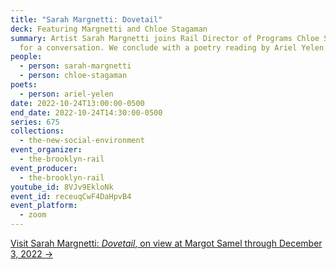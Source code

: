 ```yaml
---
title: "Sarah Margnetti: Dovetail"
deck: Featuring Margnetti and Chloe Stagaman
summary: Artist Sarah Margnetti joins Rail Director of Programs Chloe Stagaman
  for a conversation. We conclude with a poetry reading by Ariel Yelen.
people:
  - person: sarah-margnetti
  - person: chloe-stagaman
poets:
  - person: ariel-yelen
date: 2022-10-24T13:00:00-0500
end_date: 2022-10-24T14:30:00-0500
series: 675
collections:
  - the-new-social-environment
event_organizer:
  - the-brooklyn-rail
event_producer:
  - the-brooklyn-rail
youtube_id: 8VJv9EkloNk
event_id: receuqCwF4DaHpvB4
event_platform:
  - zoom
---
```

[V﻿isit Sarah Margnetti: *Dovetail*, on view at Margot Samel through December 3, 2022 →](https://www.margotsamel.com/exhibition/sarah-margnetti/)